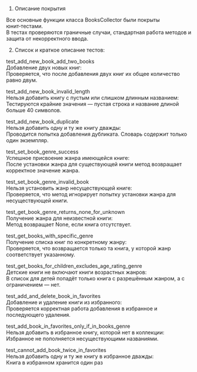 1. Описание покрытия

Все основные функции класса BooksCollector были покрыты юнит‑тестами.  
В тестах проверяются граничные случаи, стандартная работа методов и защита от некорректного ввода. 

2. Список и краткое описание тестов:
   
test_add_new_book_add_two_books  
Добавление двух новых книг:  
Проверяется, что после добавления двух книг их общее количество равно двум.

test_add_new_book_invalid_length  
Нельзя добавить книгу с пустым или слишком длинным названием:  
Тестируются крайние значения — пустая строка и название длиной больше 40 символов.

test_add_new_book_duplicate  
Нельзя добавить одну и ту же книгу дважды:  
Проводится попытка добавления дубликата. Словарь содержит только один экземпляр.

test_set_book_genre_success  
Успешное присвоение жанра имеющейся книге:  
После установки жанра для существующей книги метод возвращает корректное значение жанра.

test_set_book_genre_invalid_book  
Нельзя установить жанр несуществующей книге:  
Проверяется, что метод игнорирует попытку установки жанра для несуществующей книги.

test_get_book_genre_returns_none_for_unknown  
Получение жанра для неизвестной книги:  
Метод возвращает None, если книга отсутствует.

test_get_books_with_specific_genre  
Получение списка книг по конкретному жанру:  
Проверяется, что возвращается только та книга, у которой жанр соответствует указанному.

test_get_books_for_children_excludes_age_rating_genre  
Детские книги не включают книги возрастных жанров:  
В список для детей попадёт только книга с разрешённым жанром, а с ограничением — нет.

test_add_and_delete_book_in_favorites  
Добавление и удаление книги из избранного:  
Проверяется корректная работа добавления в избранное и последующего удаления.

test_add_book_in_favorites_only_if_in_books_genre  
Нельзя добавить в избранное книгу, которой нет в коллекции:  
Избранное не пополняется несуществующими названиями.

test_cannot_add_book_twice_in_favorites  
Нельзя добавить одну и ту же книгу в избранное дважды:  
Книга в избранном хранится один раз

